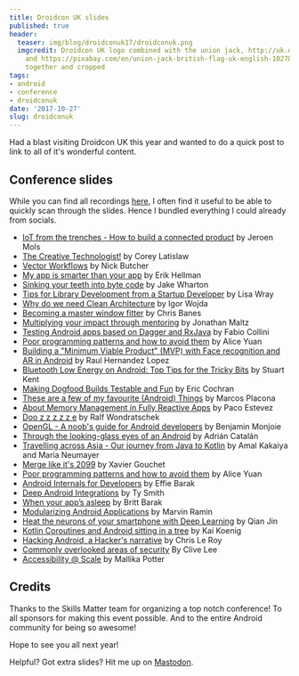 ```yaml
---
title: Droidcon UK slides
published: true
header:
  teaser: img/blog/droidconuk17/droidconuk.png
  imgcredit: Droidcon UK logo combined with the union jack, http://uk.droidcon.com/
    and https://pixabay.com/en/union-jack-british-flag-uk-english-1027898/, merged
    together and cropped
tags:
- android
- conference
- droidconuk
date: '2017-10-27'
slug: droidconuk
---
```


Had a blast visiting Droidcon UK this year and wanted to do a quick post to link to all of it's wonderful content.

## Conference slides
While you can find all recordings [here](https://skillsmatter.com/conferences/8265-droidcon-london-2017#skillscasts), I often find it useful to be able to quickly scan through the slides. Hence I bundled everything I could already from socials.

- [IoT from the trenches - How to build a connected product](https://speakerdeck.com/jeroenmols/deep-into-the-iot-trenches-how-to-build-a-connected-product) by Jeroen Mols
- [The Creative Technologist!](https://speakerdeck.com/colabug/the-creative-technologist) by Corey Latislaw
- [Vector Workflows](https://photos.google.com/share/AF1QipPv2vuQuVln5ASkKskgxIGWvh5E_Gtx4rEQR9GW1USQAo0ir0-msywha4mcA8Vzgg?key=NllER3QwalRjTXN4alRzejJtdExYV054ajlhd3VB) by Nick Butcher
- [My app is smarter than your app](https://speakerdeck.com/erikhellman/my-app-is-smarter-than-your-app) by Erik Hellman
- [Sinking your teeth into byte code](https://speakerdeck.com/jakewharton/sinking-your-teeth-into-bytecode-droidcon-uk-2017) by Jake Wharton
- [Tips for Library Development from a Startup Developer](https://speakerdeck.com/lisawray/tips-for-library-development-from-a-startup-developer) by Lisa Wray
- [Why do we need Clean Architecture](https://speakerdeck.com/igorwojda/why-do-we-need-clean-architecture) by Igor Wojda
- [Becoming a master window fitter](https://photos.google.com/share/AF1QipNFHDcQ8dYK_qMxCjPU4vp1mWQZUEYWHvLklKRAmruZ_z5xmQptv8WPsUjEH5_zlw?key=azg3OUFTUFV3d0xwaF9QTUllYUUybzhlcFZEckRR) by Chris Banes
- [Multiplying your impact through mentoring](https://speakerdeck.com/maltzj/multiplying-your-impact-through-mentoring-droidcon-london-2017) by Jonathan Maltz
- [Testing Android apps based on Dagger and RxJava](https://www.slideshare.net/fabio_collini/testing-android-apps-based-on-dagger-and-rxjava-droidcon-uk/1) by
Fabio Collini
- [Poor programming patterns and how to avoid them](https://docs.google.com/presentation/d/e/2PACX-1vRHA5uSq_Zn9qCg-Lx0BYWjDoIw3Cm8ui19MdLTDtfs54YjiQTjpsBLF1fCgXlGCJOBaYuf1QNCR170/pub?start=false&loop=false&delayms=3000&slide=id.g280bfd46a0_0_17) by Alice Yuan
- [Building a "Minimum Viable Product" (MVP) with Face recognition and AR in Android](https://speakerdeck.com/raulh82vlc/building-a-minimum-viable-product-mvp-with-face-recognition-and-ar-in-android-at-droidcon-london-2017) by Raul Hernandez Lopez
- [Bluetooth Low Energy on Android: Top Tips for the Tricky Bits](https://speakerdeck.com/stkent/bluetooth-low-energy-on-android-top-tips-for-the-tricky-bits-v3-droidcon-london) by Stuart Kent
- [Making Dogfood Builds Testable and Fun](https://speakerdeck.com/nightlynexus/making-dogfood-builds-testable-and-fun) by Eric Cochran
- [These are a few of my favourite (Android) Things](https://speakerdeck.com/mplacona/these-are-a-few-of-my-favourite-android-things) by Marcos Placona
- [About Memory Management in Fully Reactive Apps](https://speakerdeck.com/pakoito/short-about-memory-management-in-fully-reactive-apps) by Paco Estevez
- [Doo z z z z z e](https://speakerdeck.com/vrallev/doo-z-z-z-z-z-e) by Ralf Wondratschek‏
- [OpenGL - A noob's guide for Android developers](https://speakerdeck.com/bmonjoie/droidconuk-2017-opengl-a-noobs-guide-for-android-developers) by Benjamin Monjoie
- [Through the looking-glass eyes of an Android](https://docs.google.com/presentation/d/1hnWTlKi95_VhX1T0s4MnT0PrVq5bRutY2WsSvFARjh8/present?slide=id.g267d5be2b1_0_0) by Adrián Catalán
- [Travelling across Asia - Our journey from Java to Kotlin](https://speakerdeck.com/marianeum/travelling-across-asia-our-journey-from-java-to-kotlin) by Amal Kakaiya and Maria Neumayer
- [Merge like it's 2099](https://gitpitch.com/xgouchet/Talks/DroidconUK_AutoMergeTool) by Xavier Gouchet
- [Poor programming patterns and how to avoid them](https://docs.google.com/presentation/d/e/2PACX-1vRHA5uSq_Zn9qCg-Lx0BYWjDoIw3Cm8ui19MdLTDtfs54YjiQTjpsBLF1fCgXlGCJOBaYuf1QNCR170/pub?start=false&loop=false&delayms=3000&slide=id.g280bfd46a0_0_17) by Alice Yuan
- [Android Internals for Developers](https://speakerdeck.com/codingchick/android-internals-for-developers) by Effie Barak
- [Deep Android Integrations](https://speakerdeck.com/tysmith/deep-android-integrations) by Ty Smith
- [When your app’s asleep](https://speakerdeck.com/gdglviv/britt-barak-when-your-apps-asleep) by Britt Barak
- [Modularizing Android Applications](https://speakerdeck.com/mauin/modularizing-android-applications) by Marvin Ramin
- [Heat the neurons of your smartphone with Deep Learning](https://speakerdeck.com/jinqian/droidcon-london-heat-the-neurons-of-your-smartphone-with-deep-learning) by Qian Jin
- [Kotlin Coroutines and Android sitting in a tree](https://www.slideshare.net/AgentK/kotlin-coroutines-and-android-sitting-in-a-tree) by Kai Koenig
- [Hacking Android, a Hacker's narrative](https://github.com/brompwnie/DroidConLondon2017/blob/master/Hacking%20Android.pdf) by Chris Le Roy
- [Commonly overlooked areas of security](https://docs.google.com/presentation/d/e/2PACX-1vQ92zS6_X-ExPBTNO4uFfFOVee5NW3NZ0iYClzrvO_TTRmvNBNVSIfA7jQohOwn_lvsYWnoT7qk-URj/pub?start=false&loop=false&delayms=30000&slide=id.p) By Clive Lee
- [Accessibility @ Scale](https://speakerdeck.com/mallikapotter/accessibility-at-scale-droidcon-uk-2017) by Mallika Potter

## Credits
Thanks to the Skills Matter team for organizing a top notch conference! To all sponsors for making this event possible. And to the entire Android community for being so awesome!

Hope to see you all next year!

Helpful? Got extra slides? Hit me up on [Mastodon](https://androiddev.social/@Jeroenmols).
